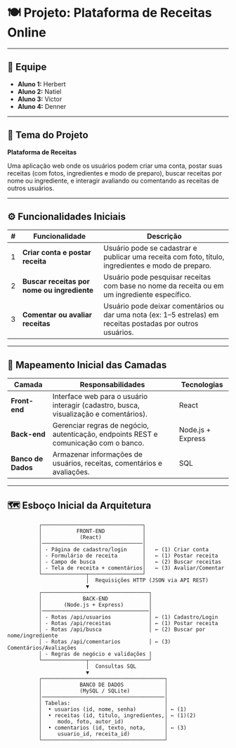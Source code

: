 # 🍽 Projeto: Plataforma de Receitas Online

---

## 👥 Equipe

- **Aluno 1:** Herbert  
- **Aluno 2:** Natiel  
- **Aluno 3:** Victor  
- **Aluno 4:** Denner

---

## 🎯 Tema do Projeto

**Plataforma de Receitas**

Uma aplicação web onde os usuários podem criar uma conta, postar suas receitas (com fotos, ingredientes e modo de preparo), buscar receitas por nome ou ingrediente, e interagir avaliando ou comentando as receitas de outros usuários.

---

## ⚙ Funcionalidades Iniciais

| # | Funcionalidade | Descrição |
|---|----------------|------------|
| 1 | **Criar conta e postar receita** | Usuário pode se cadastrar e publicar uma receita com foto, título, ingredientes e modo de preparo. |
| 2 | **Buscar receitas por nome ou ingrediente** | Usuário pode pesquisar receitas com base no nome da receita ou em um ingrediente específico. |
| 3 | **Comentar ou avaliar receitas** | Usuário pode deixar comentários ou dar uma nota (ex: 1–5 estrelas) em receitas postadas por outros usuários. |


---

## 🧩 Mapeamento Inicial das Camadas

| Camada | Responsabilidades | Tecnologias |
|--------|-------------------|------------------------|
| **Front-end** | Interface web para o usuário interagir (cadastro, busca, visualização e comentários). | React |
| **Back-end** | Gerenciar regras de negócio, autenticação, endpoints REST e comunicação com o banco. | Node.js + Express |
| **Banco de Dados** | Armazenar informações de usuários, receitas, comentários e avaliações. | SQL |

---

## 🗺 Esboço Inicial da Arquitetura
```plaintext
          ┌────────────────────────────────┐
          │           FRONT-END            │
          │            (React)             │
          │────────────────────────────────│
          │ - Página de cadastro/login     │   ← (1) Criar conta
          │ - Formulário de receita        │   ← (1) Postar receita
          │ - Campo de busca               │   ← (2) Buscar receitas
          │ - Tela de receita + comentários│   ← (3) Avaliar/Comentar
          └──────────────┬─────────────────┘
                         │  Requisições HTTP (JSON via API REST)
                         ▼
          ┌──────────────────────────────────┐
          │             BACK-END             │
          │       (Node.js + Express)        │
          │──────────────────────────────────│
          │ - Rotas /api/usuarios            │ ← (1) Cadastro/Login
          │ - Rotas /api/receitas            │ ← (1) Postar receita
          │ - Rotas /api/busca               │ ← (2) Buscar por nome/ingrediente
          │ - Rotas /api/comentarios         │ ← (3) Comentários/Avaliações
          │ - Regras de negócio e validações |
          └──────────────┬───────────────────┘
                         │  Consultas SQL
                         ▼
          ┌───────────────────────────────────────┐
          │            BANCO DE DADOS             │
          │            (MySQL / SQLite)           │
          │───────────────────────────────────────│
          │ Tabelas:                              │
          │  • usuarios (id, nome, senha)         │ ← (1)
          │  • receitas (id, titulo, ingredientes,│ ← (1)(2)
          │     modo, foto, autor_id)             │
          │  • comentarios (id, texto, nota,      │ ← (3)
          │     usuario_id, receita_id)           │
          └───────────────────────────────────────┘

